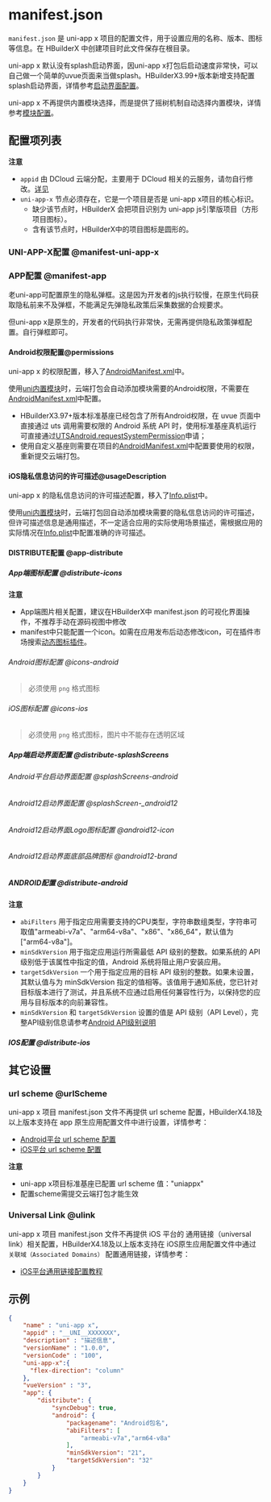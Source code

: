 # manifest.json

`manifest.json` 是 uni-app x 项目的配置文件，用于设置应用的名称、版本、图标等信息。在 HBuilderX 中创建项目时此文件保存在根目录。

uni-app x 默认没有splash启动界面，因uni-app x打包后启动速度非常快，可以自己做一个简单的uvue页面来当做splash。HBuilderX3.99+版本新增支持配置splash启动界面，详情参考[启动界面配置](manifest-splashscreen.md)。

uni-app x 不再提供内置模块选择，而是提供了摇树机制自动选择内置模块，详情参考[模块配置](manifest-modules.md#treeshaking)。

## 配置项列表

<!-- MANIFESTJSON.manifest.table -->

**注意**
- `appid` 由 DCloud 云端分配，主要用于 DCloud 相关的云服务，请勿自行修改。[详见](https://ask.dcloud.net.cn/article/35907)
- `uni-app-x` 节点必须存在，它是一个项目是否是 uni-app x项目的核心标识。
	* 缺少该节点时，HBuilderX 会把项目识别为 uni-app js引擎版项目（方形项目图标）。
	* 含有该节点时，HBuilderX中的项目图标是圆形的。

### UNI-APP-X配置 @manifest-uni-app-x

<!-- MANIFESTJSON.manifest_uni-app-x.description -->

<!-- MANIFESTJSON.manifest_uni-app-x.table -->


### APP配置 @manifest-app

<!-- MANIFESTJSON.manifest_app.description -->

<!-- MANIFESTJSON.manifest_app.table -->

老uni-app可配置原生的隐私弹框。这是因为开发者的js执行较慢，在原生代码获取隐私前来不及弹框，不能满足先弹隐私政策后采集数据的合规要求。

但uni-app x是原生的，开发者的代码执行非常快，无需再提供隐私政策弹框配置。自行弹框即可。

#### Android权限配置@permissions

uni-app x 的权限配置，移入了[AndroidManifest.xml](https://uniapp.dcloud.net.cn/tutorial/app-nativeresource-android.html#permissions)中。

使用[uni内置模块](./manifest-modules.md#utsmodules)时，云端打包会自动添加模块需要的Android权限，不需要在[AndroidManifest.xml](https://uniapp.dcloud.net.cn/tutorial/app-nativeresource-android.html#permissions)中配置。

- HBuilderX3.97+版本标准基座已经包含了所有Android权限，在 uvue 页面中直接通过 uts 调用需要权限的 Android 系统 API 时，使用标准基座真机运行可直接通过[UTSAndroid.requestSystemPermission](../uts/utsandroid.md#requestsystempermission)申请；
- 使用自定义基座则需要在项目的[AndroidManifest.xml](https://uniapp.dcloud.io/tutorial/app-nativeresource-android.html#permissions)中配置要使用的权限，重新提交云端打包。

#### iOS隐私信息访问的许可描述@usageDescription

uni-app x 的隐私信息访问的许可描述配置，移入了[Info.plist](https://uniapp.dcloud.net.cn/tutorial/app-nativeresource-ios.html#infoPlist)中。

使用[uni内置模块](./manifest-modules.md#utsmodules)时，云端打包回自动添加模块需要的隐私信息访问的许可描述，但许可描述信息是通用描述，不一定适合应用的实际使用场景描述，需根据应用的实际情况在[Info.plist](https://uniapp.dcloud.net.cn/tutorial/app-nativeresource-ios.html#infoPlist)中配置准确的许可描述。


#### DISTRIBUTE配置 @app-distribute

<!-- MANIFESTJSON.app_distribute.description -->

<!-- MANIFESTJSON.app_distribute.table -->


##### App端图标配置 @distribute-icons

<!-- MANIFESTJSON.distribute_icons.description -->

<!-- MANIFESTJSON.distribute_icons.table -->

**注意**
- App端图片相关配置，建议在HBuilderX中 manifest.json 的可视化界面操作，不推荐手动在源码视图中修改
- manifest中只能配置一个icon。如需在应用发布后动态修改icon，可在插件市场搜索[动态图标插件](https://ext.dcloud.net.cn/search?q=%E5%8A%A8%E6%80%81%E5%9B%BE%E6%A0%87&orderBy=Relevance&cat1=8&cat2=81)。

###### Android图标配置 @icons-android

<!-- MANIFESTJSON.icons_android.description -->

<!-- MANIFESTJSON.icons_android.table -->

> 必须使用 `png` 格式图标

###### iOS图标配置 @icons-ios

<!-- MANIFESTJSON.icons_ios.description -->

<!-- MANIFESTJSON.icons_ios.table -->

> 必须使用 `png` 格式图标，图片中不能存在透明区域  

<!-- MANIFESTJSON.icons_ios.compatibility -->

##### App端启动界面配置 @distribute-splashScreens

<!-- MANIFESTJSON.distribute_splashScreens.description -->


###### Android平台启动界面配置 @splashScreens-android

<!-- MANIFESTJSON.splashScreens_android.description -->

<!-- MANIFESTJSON.splashScreens_android.table -->


###### Android12启动界面配置 @splashScreen-_android12

<!-- MANIFESTJSON.splashScreens_android12.description -->

<!-- MANIFESTJSON.splashScreens_android12.table -->


###### Android12启动界面Logo图标配置 @android12-icon

<!-- MANIFESTJSON.android12_icon.description -->

<!-- MANIFESTJSON.android12_icon.table -->

###### Android12启动界面底部品牌图标 @android12-brand

<!-- MANIFESTJSON.android12_brand.description -->

<!-- MANIFESTJSON.android12_brand.table -->

<!-- MANIFESTJSON.android12_brand.compatibility -->

##### ANDROID配置 @distribute-android

<!-- MANIFESTJSON.distribute_android.description -->

<!-- MANIFESTJSON.distribute_android.table -->

**注意**
- `abiFilters` 用于指定应用需要支持的CPU类型，字符串数组类型，字符串可取值"armeabi-v7a"、"arm64-v8a"、"x86"、"x86_64"，默认值为["arm64-v8a"]。
- `minSdkVersion` 用于指定应用运行所需最低 API 级别的整数。如果系统的 API 级别低于该属性中指定的值，Android 系统将阻止用户安装应用。
- `targetSdkVersion` 一个用于指定应用的目标 API 级别的整数。如果未设置，其默认值与为 minSdkVersion 指定的值相等。该值用于通知系统，您已针对目标版本进行了测试，并且系统不应通过启用任何兼容性行为，以保持您的应用与目标版本的向前兼容性。
- `minSdkVersion` 和 `targetSdkVersion` 设置的值是 API 级别（API Level），完整API级别信息请参考[Android API级别说明](https://developer.android.com/guide/topics/manifest/uses-sdk-element?hl=zh-cn#ApiLevels)

##### IOS配置 @distribute-ios

<!-- MANIFESTJSON.distribute_ios.description -->

<!-- MANIFESTJSON.distribute_ios.table -->

<!-- MANIFESTJSON.distribute_ios.compatibility -->


## 其它设置  

### url scheme @urlScheme  
uni-app x 项目 manifest.json 文件不再提供 url scheme 配置，HBuilderX4.18及以上版本支持在 app 原生应用配置文件中进行设置，详情参考：  
- [Android平台 url scheme 配置](https://uniapp.dcloud.net.cn/tutorial/app-nativeresource-android.html#urlscheme)  
- [iOS平台 url scheme 配置](https://uniapp.dcloud.net.cn/tutorial/app-nativeresource-ios.html#urlscheme)  

**注意**  
- uni-app x项目标准基座已配置 url scheme 值："uniappx"
- 配置scheme需提交云端打包才能生效  

### Universal Link @ulink  
uni-app x 项目 manifest.json 文件不再提供 iOS 平台的 通用链接（universal link）相关配置，HBuilderX4.18及以上版本支持在 iOS原生应用配置文件中通过 `关联域（Associated Domains）` 配置通用链接，详情参考：
- [iOS平台通用链接配置教程](https://uniapp.dcloud.net.cn/tutorial/app-ios-capabilities.html#%E9%80%9A%E7%94%A8%E9%93%BE%E6%8E%A5-universal-link)  

## 示例
```json
{
    "name" : "uni-app x",
    "appid" : "__UNI__XXXXXXX",
    "description" : "描述信息",
    "versionName" : "1.0.0",
    "versionCode" : "100",
    "uni-app-x":{
      "flex-direction": "column"
    },
    "vueVersion" : "3",
	"app": {
		"distribute": {
			"syncDebug": true,
			"android": {
				"packagename": "Android包名",
				"abiFilters": [
					"armeabi-v7a","arm64-v8a"
				],
				"minSdkVersion": "21",
				"targetSdkVersion": "32"
			}
		}
	}
}
```

<!-- MANIFESTJSON.tutorial -->

